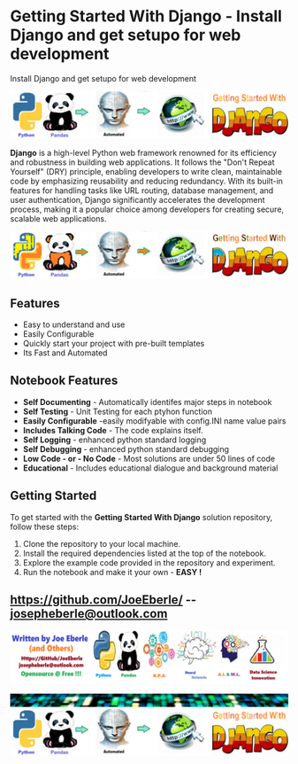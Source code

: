 
# Getting Started With Django - Install Django and get setupo for web development
Install Django and get setupo for web development

![Image image_filename](code.png)

**Django** is a high-level Python web framework renowned for its efficiency and robustness in building web applications. It follows the "Don't Repeat Yourself" (DRY) principle, enabling developers to write clean, maintainable code by emphasizing reusability and reducing redundancy. With its built-in features for handling tasks like URL routing, database management, and user authentication, Django significantly accelerates the development process, making it a popular choice among developers for creating secure, scalable web applications.

![Image image_filename](sample.png)

## Features
- Easy to understand and use  
- Easily Configurable 
- Quickly start your project with pre-built templates
- Its Fast and Automated

## Notebook Features
- **Self Documenting** - Automatically identifes major steps in notebook 
- **Self Testing** - Unit Testing for each ptyhon function
- **Easily Configurable** -easily modifyable with config.INI name value pairs
- **Includes Talking Code** - The code explains itself.
- **Self Logging** - enhanced python standard logging   
- **Self Debugging** - enhanced python standard debugging
- **Low Code - or - No Code** - Most solutions are under 50 lines of code
- **Educational** - Includes educational dialogue and background material
    
## Getting Started
To get started with the **Getting Started With Django** solution repository, follow these steps:
1. Clone the repository to your local machine.
2. Install the required dependencies listed at the top of the notebook.
3. Explore the example code provided in the repository and experiment.
4. Run the notebook and make it your own - **EASY !**
    
## https://github.com/JoeEberle/ -- josepheberle@outlook.com 
    
![Developer](developer.png)

![Brand](brand.png)
    ![additional_image](getting_started_with_django.png)  <br>